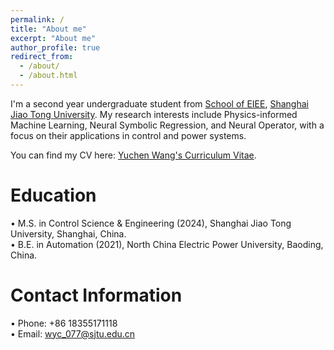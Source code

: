 ```yaml
---
permalink: /
title: "About me"
excerpt: "About me"
author_profile: true
redirect_from: 
  - /about/
  - /about.html
---
```


I'm a second year undergraduate student from [School of EIEE](https://www.seiee.sjtu.edu.cn/), [Shanghai Jiao Tong University](https://www.sjtu.edu.cn/). 
My research interests include Physics-informed Machine Learning, Neural Symbolic Regression, and Neural Operator, with a focus on their applications in control and power systems.

You can find my CV here: [Yuchen Wang's Curriculum Vitae](../assets/CV.pdf).

Education
======
•	M.S. in Control Science & Engineering (2024), Shanghai Jiao Tong University, Shanghai, China.<br>
•	B.E. in Automation (2021), North China Electric Power University, Baoding, China.

Contact Information
======
•	Phone: +86 18355171118 <br>
•	Email: wyc_077@sjtu.edu.cn
